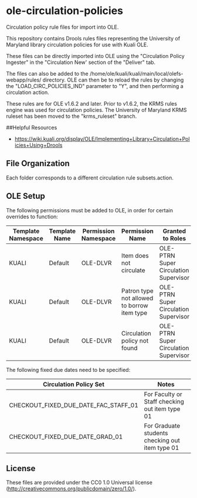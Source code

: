 # ole-circulation-policies
Circulation policy rule files for import into OLE.

This repository contains Drools rules files representing the University of
Maryland library circulation policies for use with Kuali OLE.

These files can be directly imported into OLE using the "Circulation Policy
Ingester" in the "Circulation New' section of the "Deliver" tab.

The files can also be added to the /home/ole/kuali/kuali/main/local/olefs-webapp/rules/
directory. OLE can then be to reload the rules by changing the "LOAD_CIRC_POLICIES_IND"
parameter to "Y", and then performing a circulation action.

These rules are for OLE v1.6.2 and later. Prior to v1.6.2, the KRMS rules engine
was used for circulation policies. The University of Maryland KRMS ruleset has
been moved to the "krms_ruleset" branch.

##Helpful Resources

 * https://wiki.kuali.org/display/OLE/Implementing+Library+Circulation+Policies+Using+Drools

 
## File Organization

Each folder corresponds to a different circulation rule subsets.action.


## OLE Setup

The following permissions must be added to OLE, in order for certain overrides to function:

| Template Namespace | Template Name | Permission Namespace | Permission Name | Granted to Roles |
| ------------------ | ------------- | -------------------- | --------------- | ---------------- |
| KUALI | Default | OLE-DLVR | Item does not circulate | OLE-PTRN Super Circulation Supervisor |
| KUALI | Default | OLE-DLVR | Patron type not allowed to borrow item type | OLE-PTRN Super Circulation Supervisor |
| KUALI | Default | OLE-DLVR | Circulation policy not found | OLE-PTRN Super Circulation Supervisor |

The following fixed due dates need to be specified:

| Circulation Policy Set | Notes |
| ---------------------- | ----- |
| CHECKOUT_FIXED_DUE_DATE_FAC_STAFF_01 | For Faculty or Staff checking out item type 01 |
| CHECKOUT_FIXED_DUE_DATE_GRAD_01 | For Graduate students checking out item type 01 |


## License

These files are provided under the CC0 1.0 Universal license (http://creativecommons.org/publicdomain/zero/1.0/).